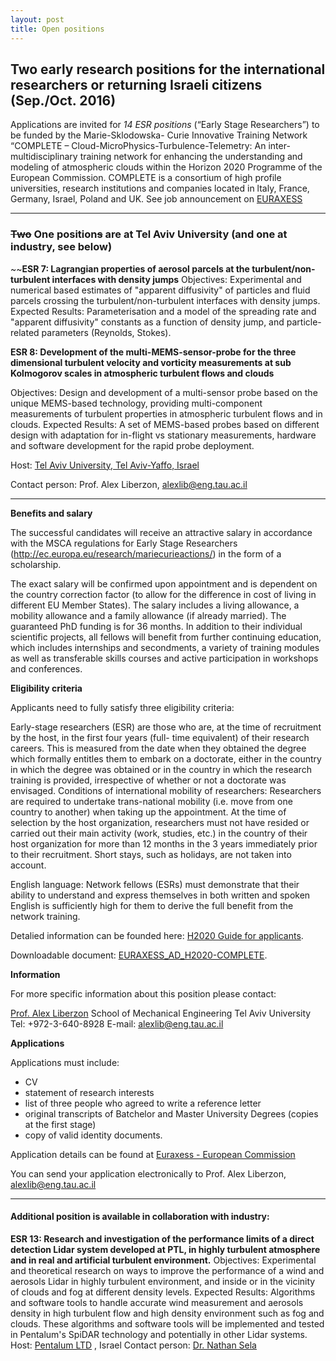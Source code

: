 ```yaml
---
layout: post
title: Open positions
---
```


## Two early research positions for the international researchers or returning Israeli citizens (Sep./Oct. 2016)


Applications are invited for *14 ESR positions* (“Early Stage Researchers”) to be funded by the Marie-Sklodowska- Curie Innovative Training Network “COMPLETE – Cloud-MicroPhysics-Turbulence-Telemetry: An inter-multidisciplinary training network for enhancing the understanding and modeling of atmospheric clouds within the Horizon 2020 Programme of the European Commission. COMPLETE is a consortium of high profile universities, research institutions and companies located in ltaly, France, Germany, Israel, Poland and UK. See job announcement on [EURAXESS](http://ec.europa.eu/euraxess/index.cfm/jobs/jobDetails/34099915)

-----

### ~~Two~~ One position~~s~~ are at Tel Aviv University (and one at industry, see below)


~~**ESR 7: Lagrangian properties of aerosol parcels at the turbulent/non-turbulent interfaces with density
jumps**
Objectives: Experimental and numerical based estimates of "apparent diffusivity" of particles and fluid parcels
crossing the turbulent/non-turbulent interfaces with density jumps.
Expected Results: Parameterisation and a model of the spreading rate and "apparent diffusivity" constants as a
function of density jump, and particle-related parameters (Reynolds, Stokes).


**ESR 8: Development of the multi-MEMS-sensor-probe for the three dimensional turbulent velocity and
vorticity measurements at sub Kolmogorov scales in atmospheric turbulent flows and clouds**

Objectives: Design and development of a multi-sensor probe based on the unique MEMS-based technology,
providing multi-component measurements of turbulent properties in atmospheric turbulent flows and in clouds.
Expected Results: A set of MEMS-based probes based on different design with adaptation for in-flight vs stationary
measurements, hardware and software development for the rapid probe deployment.

Host: [Tel Aviv University, Tel Aviv-Yaffo, Israel](https://english.tau.ac.il/)

Contact person: Prof. Alex Liberzon, [alexlib@eng.tau.ac.il](mailto:alexlib@eng.tau.ac.il)

-----

**Benefits and salary**

The successful candidates will receive an attractive salary in accordance with the MSCA regulations for Early Stage Researchers (http://ec.europa.eu/research/mariecurieactions/) in the form of a scholarship.

The exact salary will be confirmed upon appointment and is dependent on the country correction fac­tor (to allow for the difference in cost of living in different EU Member States). The salary includes a living al­lowance, a mobility allowance and a family allowance (if already married). The guaranteed PhD funding is for 36 months. In addition to their individual scientific projects, all fellows will benefit from further continuing education, which includes internships and secondments, a variety of training modules as well as transferable skills courses and active participation in workshops and conferences.

**Eligibility criteria**

Applicants need to fully satisfy three eligibility criteria:

Early-stage researchers (ESR) are those who are, at the time of recruitment by the host, in the first four years (full- time equivalent) of their research careers. This is measured from the date when they obtained the degree which formally entitles them to embark on a doctorate, either in the country in which the degree was obtained or in the country in which the research training is provided, irrespective of whether or not a doctorate was envisaged.
Conditions of international mobility of researchers: Researchers are required to undertake trans-national mo­bility (i.e. move from one country to another) when taking up the appointment. At the time of selection by the host organization, researchers must not have resided or carried out their main activity (work, studies, etc.) in the country of their host organization for more than 12 months in the 3 years immediately prior to their recruitment. Short stays, such as holidays, are not taken into account.

English language: Network fellows (ESRs) must demonstrate that their ability to understand and express them­selves in both written and spoken English is sufficiently high for them to derive the full benefit from the network training.

Detalied information can be founded here: [H2020 Guide for applicants](http://ec.europa.eu/research/participants/portal/doc/call/h2020/h2020-msca-if-2015/1645199-guide_for_applicants_if_2015_en.pdf).

Downloadable document: [EURAXESS_AD_H2020-COMPLETE](http://www.envisens.com/wp-content/uploads/2016/07/EUROAXESS_AD_H2020-COMPLETE1.pdf).


**Information**

For more specific information about this position please contact:

[Prof. Alex Liberzon](http://www.eng.tau.ac.il/~alexlib)
School of Mechanical Engineering
Tel Aviv University
Tel: +972-3-640-8928
E-mail: [alexlib@eng.tau.ac.il](mailto:alexlib@eng.tau.ac.il)

**Applications**

Applications must include:  
- CV  
- statement of research interests  
- list of three people who agreed to write a reference letter  
- original transcripts of Batchelor and Master University Degrees (copies at the first stage)  
- copy of valid identity documents.  

Application details can be found at [Euraxess - European Commission](http://ec.europa.eu/euraxess/index.cfm/jobs/jobDetails/34099915)

You can send your application electronically to Prof. Alex Liberzon, [alexlib@eng.tau.ac.il](mailto:alexlib@eng.tau.ac.il)



----

#### Additional position is available in collaboration with industry:

**ESR 13: Research and investigation of the performance limits of a direct detection Lidar system developed
at PTL, in highly turbulent atmosphere and in real and artificial turbulent environment.**
Objectives: Experimental and theoretical research on ways to improve the performance of a wind and aerosols Lidar
in highly turbulent environment, and inside or in the vicinity of clouds and fog at different density levels.
Expected Results: Algorithms and software tools to handle accurate wind measurement and aerosols density in
high turbulent flow and high density environment such as fog and clouds. These algorithms and software tools will
be implemented and tested in Pentalum's SpiDAR technology and potentially in other Lidar systems.
Host: [Pentalum LTD](http://www.pentalum.com/) , Israel
Contact person: [Dr. Nathan Sela](mailto:nathan.sela@pentalum.com)
